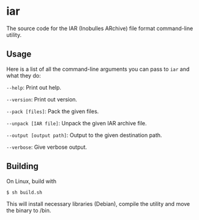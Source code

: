 # iar
The source code for the IAR (Inobulles ARchive) file format command-line utility.

## Usage

Here is a list of all the command-line arguments you can pass to `iar` and what they do:

`--help`: Print out help.

`--version`: Print out version.

`--pack [files]`: Pack the given files.

`--unpack [IAR file]`: Unpack the given IAR archive file.

`--output [output path]`: Output to the given destination path.

`--verbose`: Give verbose output.

## Building

On Linux, build with

```$ sh build.sh```

This will install necessary libraries (Debian), compile the utility and move the binary to /bin.

